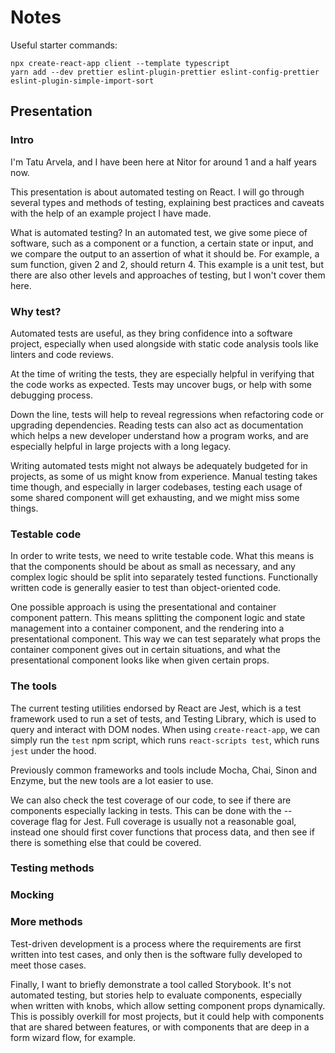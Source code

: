 # Notes

Useful starter commands:
```
npx create-react-app client --template typescript
yarn add --dev prettier eslint-plugin-prettier eslint-config-prettier eslint-plugin-simple-import-sort
```


## Presentation

### Intro

I'm Tatu Arvela, and I have been here at Nitor for around 1 and a half years now.

This presentation is about automated testing on React. I will go through several types and methods of testing,
explaining best practices and caveats with the help of an example project I have made.

What is automated testing? In an automated test, we give some piece of software, such as a component or a function, a
certain state or input, and we compare the output to an assertion of what it should be. For example, a sum function,
given 2 and 2, should return 4. This example is a unit test, but there are also other levels and approaches of testing,
but I won't cover them here.


### Why test?

Automated tests are useful, as they bring confidence into a software project, especially when used alongside with static
code analysis tools like linters and code reviews.

At the time of writing the tests, they are especially helpful in verifying that the code works as expected. Tests may
uncover bugs, or help with some debugging process.

Down the line, tests will help to reveal regressions when refactoring code or upgrading dependencies. Reading tests
can also act as documentation which helps a new developer understand how a program works, and are especially helpful in
large projects with a long legacy.

Writing automated tests might not always be adequately budgeted for in projects, as some of us might know from
experience. Manual testing takes time though, and especially in larger codebases, testing each usage of some shared
component will get exhausting, and we might miss some things.


### Testable code

In order to write tests, we need to write testable code. What this means is that the components should be about as small
as necessary, and any complex logic should be split into separately tested functions. Functionally written code is
generally easier to test than object-oriented code.

One possible approach is using the presentational and container component pattern. This means splitting the component
logic and state management into a container component, and the rendering into a presentational component. This way we
can test separately what props the container component gives out in certain situations, and what the presentational
component looks like when given certain props.


### The tools

The current testing utilities endorsed by React are Jest, which is a test framework used to run a set of tests, and
Testing Library, which is used to query and interact with DOM nodes. When using `create-react-app`, we can simply run
the `test` npm script, which runs `react-scripts test`, which runs `jest` under the hood.

Previously common frameworks and tools include Mocha, Chai, Sinon and Enzyme, but the new tools are a lot easier to use.

We can also check the test coverage of our code, to see if there are components especially lacking in tests. This can
be done with the --coverage flag for Jest. Full coverage is usually not a reasonable goal, instead one should first
cover functions that process data, and then see if there is something else that could be covered.


### Testing methods


### Mocking


### More methods

Test-driven development is a process where the requirements are first written into test cases, and only then is the
software fully developed to meet those cases.

Finally, I want to briefly demonstrate a tool called Storybook. It's not automated testing, but stories help to
evaluate components, especially when written with knobs, which allow setting component props dynamically. This is
possibly overkill for most projects, but it could help with components that are shared between features, or with
components that are deep in a form wizard flow, for example.
